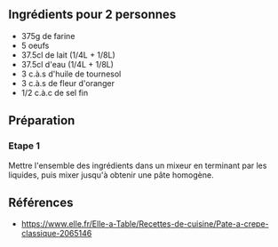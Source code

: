## Ingrédients pour 2 personnes

- 375g de farine
- 5 oeufs
- 37.5cl de lait (1/4L + 1/8L)
- 37.5cl d'eau (1/4L + 1/8L)
- 3 c.à.s d'huile de tournesol
- 3 c.à.s de fleur d'oranger
- 1/2 c.à.c de sel fin

## Préparation

### Etape 1

Mettre l'ensemble des ingrédients dans un mixeur en terminant par les liquides, puis mixer jusqu'à obtenir une pâte homogène.

## Références

- <https://www.elle.fr/Elle-a-Table/Recettes-de-cuisine/Pate-a-crepe-classique-2065146>
